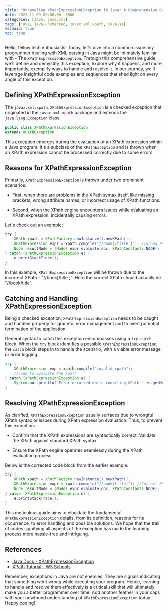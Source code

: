 ```yaml
---
title: "Unraveling XPathExpressionException in Java: A Comprehensive Guide through Resolution"
date: 2023-11-09 09:00:00 -0000
categories: [Java, java.xml]
tags: [java, java-unchecked, javax.xml.xpath, java-se]
mermaid: true
toc: true
---
```



Hello, fellow tech enthusiasts! Today, let's dive into a common issue any programmer dealing with XML parsing in Java might be intimately familiar with - The `XPathExpressionException`. Through this comprehensive guide, we'll define and demystify this exception, explore why it happens, and more importantly, exemplify ways to handle and resolve it. In our journey, we'll leverage insightful code examples and sequences that shed light on every angle of this exception.

## Defining XPathExpressionException

The `javax.xml.xpath.XPathExpressionException` is a checked exception that originated in the `javax.xml.xpath` package and extends the `java.lang.Exception` class. 

```java
public class XPathExpressionException
extends XPathException
```

This exception emerges during the evaluation of an XPath expression within a Java program. It's a subclass of the `XPathException` and is thrown when an XPath expression cannot be processed correctly due to some errors.


## Reasons for XPathExpressionException

Primarily, `XPathExpressionException` is thrown under two prominent scenarios:

- First, when there are problems in the XPath syntax itself, like missing brackets, wrong attribute names, or incorrect usage of XPath functions.

- Second, when the XPath engine encounters issues while evaluating an XPath expression, incidentally causing errors.

Let's check out an example:

```java
try {
    XPath xpath = XPathFactory.newInstance().newXPath();
    XPathExpression expr = xpath.compile("//book[/title ]"); //wrong XPath
    Node resultNode = (Node) expr.evaluate(doc, XPathConstants.NODE);
} catch (XPathExpressionException e) {
    e.printStackTrace();
}
```

In this example, `XPathExpressionException` will be thrown due to the incorrect XPath - "//book[/title ]". Here the correct XPath should actually be "//book/title".

## Catching and Handling XPathExpressionException

Being a checked exception, `XPathExpressionException` needs to be caught and handled properly for graceful error management and to avert potential termination of the application.

General syntax to catch this exception encompasses using a `try-catch` block. When the `try` block identifies a possible `XPathExpressionException`, the `catch` block steps in to handle the scenario, with a viable error message or error logging.

```java
try {
    XPathExpression exp = xpath.compile("invalid_xpath");
    //code to evaluate the xpath
} catch (XPathExpressionException e) {
    System.out.println("Error occurred while compiling XPath " +e.getMessage());
} 
```

## Resolving XPathExpressionException

As clarified, `XPathExpressionException` usually surfaces due to wrongful XPath syntax or issues during XPath expression evaluation. Thus, to prevent this exception:

- Confirm that the XPath expressions are syntactically correct. Validate the XPath against standard XPath syntax.

- Ensure the XPath engine operates seamlessly during the XPath evaluation process.

Below is the corrected code block from the earlier example:

```java
try {
    XPath xpath = XPathFactory.newInstance().newXPath();
    XPathExpression expr = xpath.compile("//book[title]"); //Correct XPath
    Node resultNode = (Node) expr.evaluate(doc, XPathConstants.NODE);
} catch (XPathExpressionException e) {
    e.printStackTrace();
}
``` 

This meticulous guide aims to elucidate the fundamental `XPathExpressionException` details, from its definition, reasons for its occurrence, to error handling and possible solutions. We hope that the trail of codes signifying all aspects of the exception has made the learning process more hassle-free and intriguing.

## References

- [Java Docs - XPathExpressionException](https://docs.oracle.com/en/java/javase/11/docs/api/java.xml/javax/xml/xpath/XPathExpressionException.html)
- [XPath Tutorial - W3 Schools](https://www.w3schools.com/xml/xpath_intro.asp)

Remember, exceptions in Java are not enemies. They are signals indicating that something went wrong while executing your program. Hence, learning to handle and resolve them effectively is a critical skill that will ultimately make you a better programmer over time. Add another feather in your caps with your newfound understanding of `XPathExpressionException` today. Happy coding!
